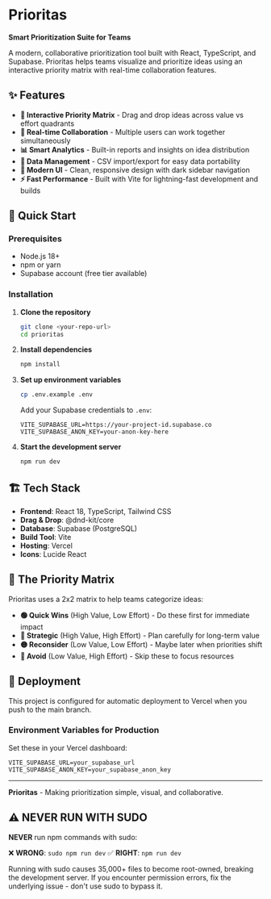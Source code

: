 # Prioritas

**Smart Prioritization Suite for Teams**

A modern, collaborative prioritization tool built with React, TypeScript, and Supabase. Prioritas helps teams visualize and prioritize ideas using an interactive priority matrix with real-time collaboration features.

## ✨ Features

- **🎯 Interactive Priority Matrix** - Drag and drop ideas across value vs effort quadrants
- **👥 Real-time Collaboration** - Multiple users can work together simultaneously
- **📊 Smart Analytics** - Built-in reports and insights on idea distribution
- **💾 Data Management** - CSV import/export for easy data portability  
- **🎨 Modern UI** - Clean, responsive design with dark sidebar navigation
- **⚡ Fast Performance** - Built with Vite for lightning-fast development and builds

## 🚀 Quick Start

### Prerequisites

- Node.js 18+ 
- npm or yarn
- Supabase account (free tier available)

### Installation

1. **Clone the repository**
   ```bash
   git clone <your-repo-url>
   cd prioritas
   ```

2. **Install dependencies**
   ```bash
   npm install
   ```

3. **Set up environment variables**
   ```bash
   cp .env.example .env
   ```
   
   Add your Supabase credentials to `.env`:
   ```env
   VITE_SUPABASE_URL=https://your-project-id.supabase.co
   VITE_SUPABASE_ANON_KEY=your-anon-key-here
   ```

4. **Start the development server**
   ```bash
   npm run dev
   ```

## 🏗️ Tech Stack

- **Frontend**: React 18, TypeScript, Tailwind CSS
- **Drag & Drop**: @dnd-kit/core
- **Database**: Supabase (PostgreSQL)
- **Build Tool**: Vite
- **Hosting**: Vercel
- **Icons**: Lucide React

## 🎯 The Priority Matrix

Prioritas uses a 2x2 matrix to help teams categorize ideas:

- **🟢 Quick Wins** (High Value, Low Effort) - Do these first for immediate impact
- **🔵 Strategic** (High Value, High Effort) - Plan carefully for long-term value  
- **🟡 Reconsider** (Low Value, Low Effort) - Maybe later when priorities shift
- **🔴 Avoid** (Low Value, High Effort) - Skip these to focus resources

## 🚀 Deployment

This project is configured for automatic deployment to Vercel when you push to the main branch.

### Environment Variables for Production

Set these in your Vercel dashboard:
```
VITE_SUPABASE_URL=your_supabase_url
VITE_SUPABASE_ANON_KEY=your_supabase_anon_key
```

---

**Prioritas** - Making prioritization simple, visual, and collaborative.
## ⚠️ NEVER RUN WITH SUDO

**NEVER** run npm commands with sudo:

❌ **WRONG**: `sudo npm run dev`
✅ **RIGHT**: `npm run dev`

Running with sudo causes 35,000+ files to become root-owned, breaking the development server.
If you encounter permission errors, fix the underlying issue - don't use sudo to bypass it.

